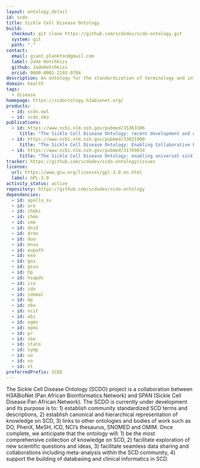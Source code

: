 ```yaml
---
layout: ontology_detail
id: scdo
title: Sickle Cell Disease Ontology
build:
  checkout: git clone https://github.com/scdodev/scdo-ontology.git
  system: git
  path: "."
contact:
  email: giant.plankton@gmail.com
  label: Jade Hotchkiss
  github: JadeHotchkiss
  orcid: 0000-0002-2193-0704
description: An ontology for the standardization of terminology and integration of knowledge about Sickle Cell Disease.
domain: health
tags:
  - disease
homepage: https://scdontology.h3abionet.org/
products:
  - id: scdo.owl
  - id: scdo.obo
publications: 
  - id: https://www.ncbi.nlm.nih.gov/pubmed/35363306
     title: "The Sickle Cell Disease Ontology: recent development and expansion of the universal sickle cell knowledge representation."
  - id: https://www.ncbi.nlm.nih.gov/pubmed/33021900
     title: "The Sickle Cell Disease Ontology: Enabling Collaborative Research and Co-Designing of New Planetary Health Applications."
  - id: https://www.ncbi.nlm.nih.gov/pubmed/31769834
     title: "The Sickle Cell Disease Ontology: enabling universal sickle cell-based knowledge representation."
tracker: https://github.com/scdodev/scdo-ontology/issues
license:
  url: https://www.gnu.org/licenses/gpl-3.0.en.html
  label: GPL-3.0
activity_status: active
repository: https://github.com/scdodev/scdo-ontology
dependencies:
  - id: apollo_sv
  - id: aro
  - id: chebi
  - id: chmo
  - id: cmo
  - id: doid
  - id: dron
  - id: duo
  - id: envo
  - id: eupath
  - id: exo
  - id: gaz
  - id: gsso
  - id: hp
  - id: hsapdv
  - id: ico
  - id: ido
  - id: idomal
  - id: mp
  - id: nbo
  - id: ncit
  - id: obi
  - id: ogms
  - id: opmi
  - id: pr
  - id: sbo
  - id: stato
  - id: symp
  - id: uo
  - id: vo
  - id: vt
preferredPrefix: SCDO
---
```


The Sickle Cell Disease Ontology (SCDO) project is a collaboration between H3ABioNet (Pan African Bioinformatics Network) and SPAN (Sickle Cell Disease Pan African Network). The SCDO is currently under development and its purpose is to: 1) establish community standardized SCD terms and descriptions, 2) establish canonical and hierarchical representation of knowledge on SCD, 3) links to other ontologies and bodies of work such as DO, PhenX, MeSH, ICD, NCI’s thesaurus, SNOMED and OMIM. Once complete, we anticipate that the ontology will: 1) be the most comprehensive collection of knowledge on SCD, 2) facilitate exploration of new scientific questions and ideas, 3) facilitate seamless data sharing and collaborations including meta-analysis within the SCD community, 4) support the building of databasing and clinical informatics in SCD.
